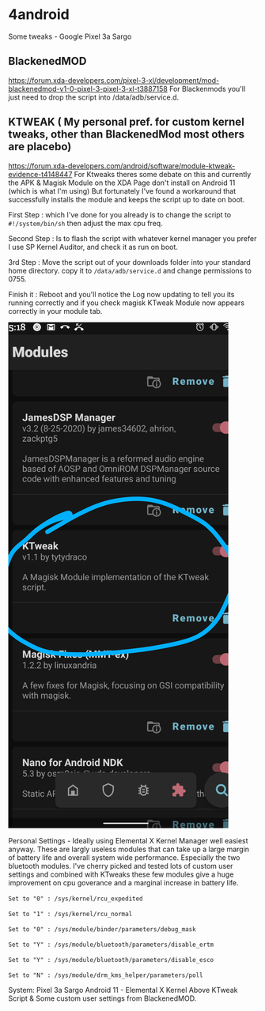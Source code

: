 # 4android
Some tweaks -  Google Pixel 3a Sargo

## BlackenedMOD
https://forum.xda-developers.com/pixel-3-xl/development/mod-blackenedmod-v1-0-pixel-3-pixel-3-xl-t3887158
For Blackenmods you'll just need to drop the script into /data/adb/service.d.

## KTWEAK ( My personal pref. for custom kernel tweaks, other than BlackenedMod most others are placebo)

https://forum.xda-developers.com/android/software/module-ktweak-evidence-t4148447
For Ktweaks theres some debate on this and currently the APK & Magisk Module on the XDA Page don't install 
on Android 11 (which is what I'm using) But fortunately I've found a workaround that successfully installs the 
module and keeps the script up to date on boot.

First Step : which I've done for you already is to change the script to ```#!/system/bin/sh``` then adjust the max
cpu freq.  

Second Step : Is to flash the script with whatever kernel manager you prefer I use SP Kernel Auditor, and 
check it as run on boot.  

3rd Step : Move the script out of your downloads folder into your standard home directory.
copy it to ```/data/adb/service.d``` and change permissions to 0755.  

Finish it : Reboot and you'll notice the Log now updating to 
tell you its running correctly and if you check magisk KTweak Module now appears correctly in your module tab.


![preview](Screenshot_20201022-051829.png)

Personal Settings - Ideally using Elemental X Kernel Manager well easiest anyway.  These are largly useless modules
that can take up a large margin of battery life and overall system wide performance.  Especially the two bluetooth
modules.  I've cherry picked and tested lots of custom user settings and combined with KTweaks these few modules
give a huge improvement on cpu goverance and a marginal increase in battery life.

```Set to "0" : /sys/kernel/rcu_expedited```

```Set to "1" : /sys/kernel/rcu_normal```

```Set to "0" : /sys/module/binder/parameters/debug_mask```

```Set to "Y" : /sys/module/bluetooth/parameters/disable_ertm```

```Set to "Y" : /sys/module/bluetooth/parameters/disable_esco```

```Set to "N" : /sys/module/drm_kms_helper/parameters/poll```


System:
Pixel 3a Sargo
Android 11 - Elemental X Kernel
Above KTweak Script & Some custom user settings from BlackenedMOD.



